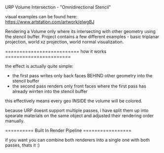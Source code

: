 URP Volume Intersection - "Omnidirectional Stencil"

visual examples can be found here: https://www.artstation.com/artwork/elwgBJ

Rendering a Volume only where its intersecting with other geometry using the stencil buffer.
Project contains a few different examples - basic triplanar projection, world xz projection, world normal visualization. 


========================== how it works =======================

the effect is actually quite simple:
- the first pass writes only back faces BEHIND other geometry into the stencil buffer
- the second pass renders only front faces where the first pass has already wirrten into the stencil buffer

this effectively means every geo INSIDE the volume will be colored.

because URP doesnt support multiple passes, i have split them up into spearate materials on the same object and adjusted their rendering order manually.


========== Built In Render Pipeline =================

if you want you can combine both renderers into a single one with both passes, thats it :)
